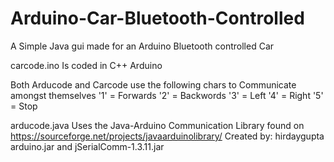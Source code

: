 # Arduino-Car-Bluetooth-Controlled
A Simple Java gui made for an Arduino Bluetooth controlled Car


carcode.ino Is coded in C++ Arduino

Both Arducode and Carcode use the following chars to Communicate amongst themselves
'1' = Forwards
'2' = Backwords
'3' = Left
'4' = Right
'5' = Stop

arducode.java Uses the Java-Arduino Communication Library found on https://sourceforge.net/projects/javaarduinolibrary/
Created by: hirdaygupta
arduino.jar and jSerialComm-1.3.11.jar


